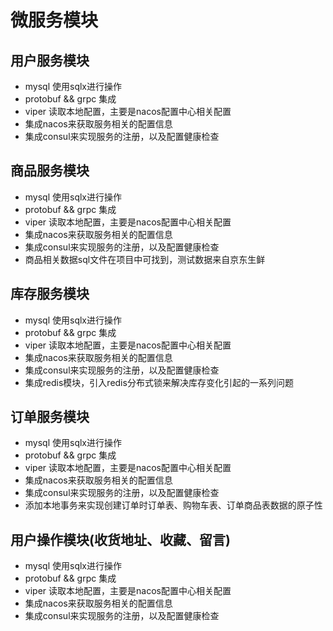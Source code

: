 # 微服务模块
## 用户服务模块
- mysql 使用sqlx进行操作
- protobuf && grpc 集成
- viper 读取本地配置，主要是nacos配置中心相关配置
- 集成nacos来获取服务相关的配置信息
- 集成consul来实现服务的注册，以及配置健康检查

## 商品服务模块
- mysql 使用sqlx进行操作
- protobuf && grpc 集成
- viper 读取本地配置，主要是nacos配置中心相关配置
- 集成nacos来获取服务相关的配置信息
- 集成consul来实现服务的注册，以及配置健康检查
- 商品相关数据sql文件在项目中可找到，测试数据来自京东生鲜

## 库存服务模块
- mysql 使用sqlx进行操作
- protobuf && grpc 集成
- viper 读取本地配置，主要是nacos配置中心相关配置
- 集成nacos来获取服务相关的配置信息
- 集成consul来实现服务的注册，以及配置健康检查
- 集成redis模块，引入redis分布式锁来解决库存变化引起的一系列问题

## 订单服务模块
- mysql 使用sqlx进行操作
- protobuf && grpc 集成
- viper 读取本地配置，主要是nacos配置中心相关配置
- 集成nacos来获取服务相关的配置信息
- 集成consul来实现服务的注册，以及配置健康检查
- 添加本地事务来实现创建订单时订单表、购物车表、订单商品表数据的原子性

## 用户操作模块(收货地址、收藏、留言)
- mysql 使用sqlx进行操作
- protobuf && grpc 集成
- viper 读取本地配置，主要是nacos配置中心相关配置
- 集成nacos来获取服务相关的配置信息
- 集成consul来实现服务的注册，以及配置健康检查
